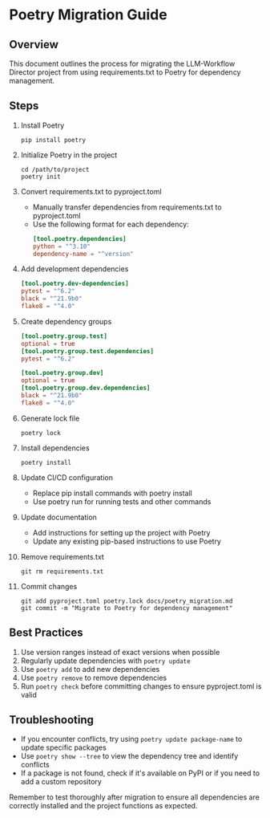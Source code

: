 # Poetry Migration Guide

## Overview
This document outlines the process for migrating the LLM-Workflow Director project from using requirements.txt to Poetry for dependency management.

## Steps

1. Install Poetry
   ```
   pip install poetry
   ```

2. Initialize Poetry in the project
   ```
   cd /path/to/project
   poetry init
   ```

3. Convert requirements.txt to pyproject.toml
   - Manually transfer dependencies from requirements.txt to pyproject.toml
   - Use the following format for each dependency:
     ```toml
     [tool.poetry.dependencies]
     python = "^3.10"
     dependency-name = "^version"
     ```

4. Add development dependencies
   ```toml
   [tool.poetry.dev-dependencies]
   pytest = "^6.2"
   black = "^21.9b0"
   flake8 = "^4.0"
   ```

5. Create dependency groups
   ```toml
   [tool.poetry.group.test]
   optional = true
   [tool.poetry.group.test.dependencies]
   pytest = "^6.2"

   [tool.poetry.group.dev]
   optional = true
   [tool.poetry.group.dev.dependencies]
   black = "^21.9b0"
   flake8 = "^4.0"
   ```

6. Generate lock file
   ```
   poetry lock
   ```

7. Install dependencies
   ```
   poetry install
   ```

8. Update CI/CD configuration
   - Replace pip install commands with poetry install
   - Use poetry run for running tests and other commands

9. Update documentation
   - Add instructions for setting up the project with Poetry
   - Update any existing pip-based instructions to use Poetry

10. Remove requirements.txt
    ```
    git rm requirements.txt
    ```

11. Commit changes
    ```
    git add pyproject.toml poetry.lock docs/poetry_migration.md
    git commit -m "Migrate to Poetry for dependency management"
    ```

## Best Practices

1. Use version ranges instead of exact versions when possible
2. Regularly update dependencies with `poetry update`
3. Use `poetry add` to add new dependencies
4. Use `poetry remove` to remove dependencies
5. Run `poetry check` before committing changes to ensure pyproject.toml is valid

## Troubleshooting

- If you encounter conflicts, try using `poetry update package-name` to update specific packages
- Use `poetry show --tree` to view the dependency tree and identify conflicts
- If a package is not found, check if it's available on PyPI or if you need to add a custom repository

Remember to test thoroughly after migration to ensure all dependencies are correctly installed and the project functions as expected.
